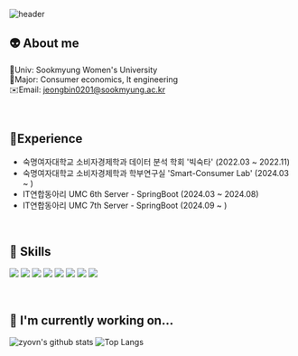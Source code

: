 ![header](https://capsule-render.vercel.app/api?type=wave&color=auto&height=300&section=header&text=Hi!%20This%20is%20zyovn's%20Github&fontSize=50)

👽 **About me**
---
🏫Univ: Sookmyung Women's University</br>
📖Major: Consumer economics, It engineering</br>
✉️Email: jeongbin0201@sookmyung.ac.kr

<br>

👣**Experience**
---
- 숙명여자대학교 소비자경제학과 데이터 분석 학회 '빅숙타' (2022.03 ~ 2022.11)
- 숙명여자대학교 소비자경제학과 학부연구실 'Smart-Consumer Lab' (2024.03 ~ )
- IT연합동아리 UMC 6th Server - SpringBoot (2024.03 ~ 2024.08)
- IT연합동아리 UMC 7th Server - SpringBoot (2024.09 ~ )
<br>

🚀 **Skills**
---
<img src="https://img.shields.io/badge/Python-14354C?style=for-the-badge&logo=python&logoColor=white"></a>
<img src="https://img.shields.io/badge/C-00599C?style=for-the-badge&logo=c&logoColor=white">
<img src="https://img.shields.io/badge/C%2B%2B-00599C?style=for-the-badge&logo=c%2B%2B&logoColor=white"></a>
<img src="https://img.shields.io/badge/Java-ED8B00?style=for-the-badge&logo=openjdk&logoColor=white"></a>
<img src="https://img.shields.io/badge/R-276DC3?style=for-the-badge&logo=r&logoColor=white">
<img src="https://img.shields.io/badge/Spring-6DB33F?style=for-the-badge&logo=spring&logoColor=white"></a> 
<img src="https://img.shields.io/badge/MySQL-005C84?style=for-the-badge&logo=mysql&logoColor=white"></a>
<img src="https://img.shields.io/badge/SQLite-07405E?style=for-the-badge&logo=sqlite&logoColor=white"></a>

<br>

🌱 **I'm currently working on...**
---
![zyovn's github stats](https://github-readme-stats.vercel.app/api?username=zyovn&show_icons=true&theme=tokyonight)
![Top Langs](https://github-readme-stats.vercel.app/api/top-langs/?username=zyovn&layout=compact&theme=dracula)
